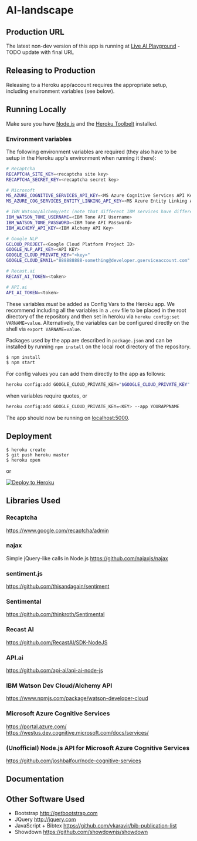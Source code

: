 # AI-landscape

## Production URL
The latest non-dev version of this app is running at [Live AI Playground](http://localhost) - TODO update with final URL

## Releasing to Production
Releasing to a Heroku app/account requires the appropriate setup, including environment variables (see below).

## Running Locally

Make sure you have [Node.js](http://nodejs.org/) and the [Heroku Toolbelt](https://toolbelt.heroku.com/) installed.

### Environment variables

The following environment variables are required (they also have to be setup in the Heroku app's environment when running it there):
```sh
# Recaptcha
RECAPTCHA_SITE_KEY=<recaptcha site key>
RECAPTCHA_SECRET_KEY=<recaptcha secret key>

# Microsoft
MS_AZURE_COGNITIVE_SERVICES_API_KEY=<MS Azure Cognitive Services API Key>
MS_AZURE_COG_SERVICES_ENTITY_LINKING_API_KEY=<MS Azure Entity Linking API Key>

# IBM Watson/Alchemy/etc (note that different IBM services have different auth requirements)
IBM_WATSON_TONE_USERNAME=<IBM Tone API Username>
IBM_WATSON_TONE_PASSWORD=<IBM Tone API Password>
IBM_ALCHEMY_API_KEY=<IBM Alchemy API Key>

# Google NLP
GCLOUD_PROJECT=<Google Cloud Platform Project ID>
GOOGLE_NLP_API_KEY=<API KEY>
GOOGLE_CLOUD_PRIVATE_KEY="<key>"
GOOGLE_CLOUD_EMAIL="888888888-something@developer.gserviceaccount.com"

# Recast.ai
RECAST_AI_TOKEN=<token>

# API.ai
API_AI_TOKEN=<token>
```

These variables _must_ be added as Config Vars to the Heroku app. We recommend including all the variables in a `.env` file to be placed in the root directory of the repository and then set in heroku via `heroku config:set VARNAME=value`. Alternatively, the variables can be configured directly on the shell via `export VARNAME=value`.

Packages used by the app are described in `package.json` and can be installed by running `npm install` on the local root directory of the repository.

```sh
$ npm install
$ npm start
```

For config values you can add them directly to the app as follows:
```sh
heroku config:add GOOGLE_CLOUD_PRIVATE_KEY="$GOOGLE_CLOUD_PRIVATE_KEY" --app YOURAPPNAME
```
when variables require quotes, or
```sh
heroku config:add GOOGLE_CLOUD_PRIVATE_KEY=<KEY> --app YOURAPPNAME
```

The app should now be running on [localhost:5000](http://localhost:5000/).

## Deployment

```
$ heroku create
$ git push heroku master
$ heroku open
```
or

[![Deploy to Heroku](https://www.herokucdn.com/deploy/button.png)](https://heroku.com/deploy)

## Libraries Used

### Recaptcha
https://www.google.com/recaptcha/admin

### najax
Simple jQuery-like calls in Node.js
https://github.com/najaxjs/najax

### sentiment.js
https://github.com/thisandagain/sentiment

### Sentimental
https://github.com/thinkroth/Sentimental

### Recast AI
https://github.com/RecastAI/SDK-NodeJS

### API.ai
https://github.com/api-ai/api-ai-node-js

### IBM Watson Dev Cloud/Alchemy API
https://www.npmjs.com/package/watson-developer-cloud

### Microsoft Azure Cognitive Services
https://portal.azure.com/
https://westus.dev.cognitive.microsoft.com/docs/services/

### (Unofficial) Node.js API for Microsoft Azure Cognitive Services
https://github.com/joshbalfour/node-cognitive-services


## Documentation


## Other Software Used

* Bootstrap http://getbootstrap.com
* JQuery http://jquery.com
* JavaScript + Bibtex https://github.com/vkaravir/bib-publication-list
* Showdown https://github.com/showdownjs/showdown
